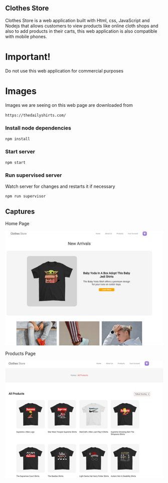 ## Clothes Store

Clothes Store is a web application built with Html, css, JavaScript and Nodejs that allows customers to view products like online cloth shops and also to add products in their carts, this web application is also compatible with mobile phones.

# Important!

Do not use this web application for commercial purposes

# Images
Images we are seeing on this web page are downloaded from 

`https://thedailyshirts.com/`

### Install node dependencies

```
npm install
```

### Start server

```
npm start
```

### Run supervised server

Watch server for changes and restarts it if necessary

```
npm run supervisor
```

## Captures

Home Page

![Photos](public/Image/Preview0.JPG)

Products Page

![Photos](public/Image/Preview1.JPG)

